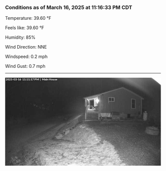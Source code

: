 ### Conditions as of March 16, 2025 at 11:16:33 PM CDT 

Temperature: 39.60 &deg;F

Feels like: 39.60 &deg;F

Humidity: 85%

Wind Direction: NNE

Windspeed: 0.2 mph

Wind Gust: 0.7 mph

---

<img src="./images/latest.jpeg"/>

